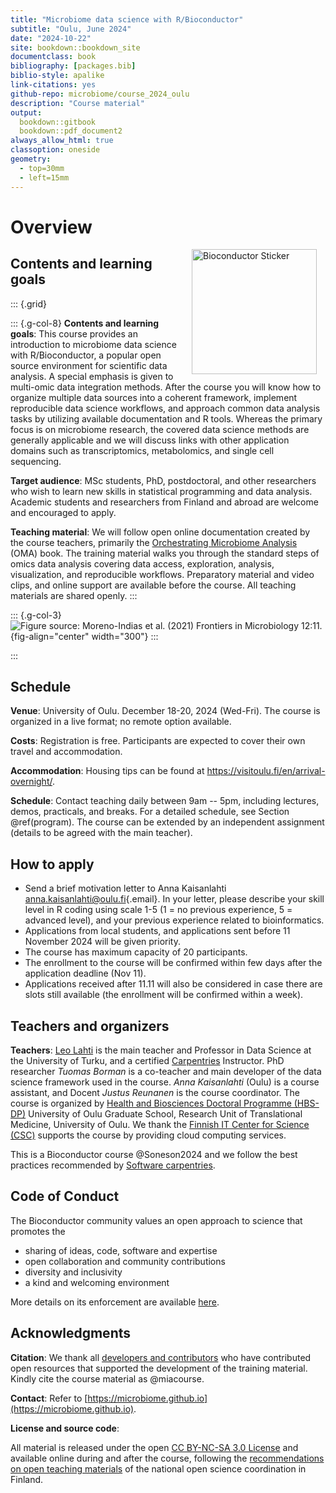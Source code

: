 ```yaml
--- 
title: "Microbiome data science with R/Bioconductor"
subtitle: "Oulu, June 2024"
date: "2024-10-22"
site: bookdown::bookdown_site
documentclass: book
bibliography: [packages.bib]
biblio-style: apalike
link-citations: yes
github-repo: microbiome/course_2024_oulu
description: "Course material"
output:
  bookdown::gitbook
  bookdown::pdf_document2
always_allow_html: true  
classoption: oneside
geometry:
  - top=30mm
  - left=15mm
---
```




# Overview

<!--<a href="https://bioconductor.org"><img src="https://github.com/Bioconductor/BiocStickers/raw/master/Bioconductor/Bioconductor-serial.gif" width="200" alt="Bioconductor Sticker" align="right" style="margin: 0 1em 0 1em" /></a>-->

<a href="https://bioconductor.org"><img src="bioconductor_logo_rgb.jpg" width="200" alt="Bioconductor Sticker" align="right" style="margin: 0 1em 0 1em" /></a>


## Contents and learning goals

::: {.grid}

::: {.g-col-8}
**Contents and learning goals**: This course provides an introduction to microbiome data science with R/Bioconductor, a popular open source environment for scientific data analysis. A special emphasis is given to multi-omic data integration methods. After the course you will know how to organize multiple data sources into a coherent framework, implement reproducible data science workflows, and approach common data analysis tasks by utilizing available documentation and R tools. Whereas the primary focus is on microbiome research, the covered data science methods are generally applicable and we will discuss links with other application domains such as transcriptomics, metabolomics, and single cell sequencing. 

**Target audience**: MSc students, PhD, postdoctoral, and other researchers who wish to learn new skills in statistical programming and data analysis. Academic students and researchers from Finland and abroad are welcome and encouraged to apply.

**Teaching material**: We will follow open online documentation created by the course teachers, primarily the [Orchestrating Microbiome Analysis](https://microbiome.github.io/OMA) (OMA) book. The training material walks you through the standard steps of omics data analysis covering data access, exploration, analysis, visualization, and reproducible workflows. Preparatory material and video clips, and online support are available before the course. All teaching materials are shared openly.
:::

::: {.g-col-3}
![Figure source: Moreno-Indias _et al_. (2021) _Frontiers in Microbiology_ 12:11. ](fig.png){fig-align="center" width="300"}
:::

:::


## Schedule 

**Venue**: University of Oulu. December 18-20, 2024 (Wed-Fri). The course is organized in a live format; no remote option available. 

**Costs**: Registration is free. Participants are expected to cover their own travel and accommodation.

**Accommodation**: Housing tips can be found at <https://visitoulu.fi/en/arrival-overnight/>.

**Schedule**: Contact teaching daily between 9am -- 5pm, including lectures, demos, practicals, and breaks. For a detailed schedule, see Section \@ref(program). The course can be extended by an independent assignment (details to be agreed with the main teacher).


## How to apply

- Send a brief motivation letter to Anna Kaisanlahti [anna.kaisanlahti\@oulu.fi](mailto:anna.kaisanlahti@oulu.fi){.email}. In your letter, please describe your skill level in R coding using scale 1-5 (1 = no previous experience, 5 = advanced level), and your previous experience related to bioinformatics.
- Applications from local students, and applications sent before 11 November 2024 will be given priority.
- The course has maximum capacity of 20 participants.
- The enrollment to the course will be confirmed within few days after the application deadline (Nov 11).
- Applications received after 11.11 will also be considered in case there are slots still available (the enrollment will be confirmed within a week).



## Teachers and organizers

**Teachers**: [Leo Lahti](https://datascience.utu.fi) is the main teacher and Professor in Data Science at the University of Turku, and a certified [Carpentries](https://carpentries.org) Instructor. PhD researcher *Tuomas Borman* is a co-teacher and main developer of the data science framework used in the course. *Anna Kaisanlahti* (Oulu) is a course assistant, and Docent *Justus Reunanen* is the course coordinator. The course is organized by [Health and Biosciences Doctoral Programme (HBS-DP)](https://www.oulu.fi/en/research/graduate-school/organisation-and-contact-information-uniogs/health-and-biosciences-doctoral-programme) University of Oulu Graduate School, Research Unit of Translational Medicine, University of Oulu. We thank the [Finnish IT Center for Science (CSC)](https://csc.fi/) supports the course by providing cloud computing services.

This is a Bioconductor course @Soneson2024 and we follow the best practices recommended by [Software carpentries](https://carpentries.org).

## Code of Conduct

The Bioconductor community values an open approach to science that promotes the

 - sharing of ideas, code, software and expertise
 - open collaboration and community contributions
 - diversity and inclusivity
 - a kind and welcoming environment
 
More details on its enforcement are available [here](https://bioconductor.github.io/bioc_coc_multilingual/).

## Acknowledgments

**Citation**: We thank all [developers and contributors](https://microbiome.github.io) who have contributed open resources that supported the development of the training material. Kindly cite the course material as @miacourse.

**Contact**: Refer to [https://microbiome.github.io](https://microbiome.github.io).

**License and source code**:

All material is released under the open [CC BY-NC-SA 3.0 License](LICENSE) and available online during and after the course, following the [recommendations on open teaching materials](https://avointiede.fi/fi/linjaukset-ja-aineistot/kotimaiset-linjaukset/oppimisen-ja-oppimateriaalien-avoimuuden-linjaus) of the national open science coordination in Finland.

